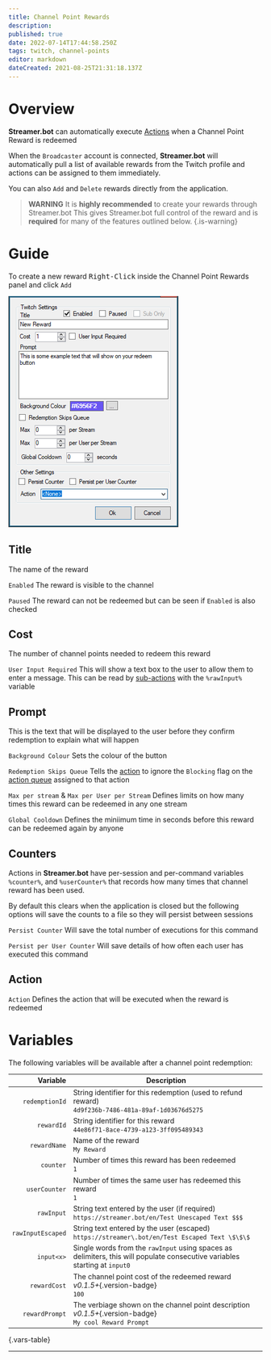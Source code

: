 ```yaml
---
title: Channel Point Rewards
description: 
published: true
date: 2022-07-14T17:44:58.250Z
tags: twitch, channel-points
editor: markdown
dateCreated: 2021-08-25T21:31:18.137Z
---
```


# Overview

**Streamer.bot** can automatically execute [Actions](/Actions) when a Channel Point Reward is redeemed

When the `Broadcaster` account is connected, **Streamer.bot** will automatically pull a list of available rewards from the Twitch profile and actions can be assigned to them immediately. 

You can also `Add` and `Delete` rewards directly from the application. 

> **WARNING**
> It is **highly recommended** to create your rewards through Streamer.bot
> This gives Streamer.bot full control of the reward and is **required** for many of the features outlined below.
{.is-warning}

# Guide

To create a new reward <kbd>Right-Click</kbd> inside the Channel Point Rewards panel and click `Add`

![New Channel Point Reward](/119646229-d4949f80-be16-11eb-806f-8dca85bdce45.png)

## Title

The name of the reward

`Enabled` The reward is visible to the channel

`Paused` The reward can not be redeemed but can be seen if `Enabled` is also checked

## Cost

The number of channel points needed to redeem this reward

`User Input Required` This will show a text box to the user to allow them to enter a message. This can be read by [sub-actions](/Sub-Actions#main) with the `%rawInput%` variable

## Prompt

This is the text that will be displayed to the user before they confirm redemption to explain what will happen

`Background Colour` Sets the colour of the button

`Redemption Skips Queue` Tells the [action](/Actions) to ignore the `Blocking` flag on the [action queue](/Settings/General#action-queues) assigned to that action

`Max per stream` & `Max per User per Stream` Defines limits on how many times this reward can be redeemed in any one stream

`Global Cooldown` Defines the miniimum time in seconds before this reward can be redeemed again by anyone

## Counters

Actions in **Streamer.bot** have per-session and per-command variables `%counter%`, and `%userCounter%` that records how many times that channel reward has been used. 

By default this clears when the application is closed but the following options will save the counts to a file so they will persist between sessions

`Persist Counter` Will save the total number of executions for this command

`Persist per User Counter` Will save details of how often each user has executed this command

## Action

`Action` Defines the action that will be executed when the reward is redeemed

# Variables

The following variables will be available after a channel point redemption:

Variable | Description
---------:|------------
`redemptionId` | String identifier for this redemption (used to refund reward) <br> `4d9f236b-7486-481a-89af-1d03676d5275`
`rewardId` | String identifier for this reward <br> `44e86f71-8ace-4739-a123-3ff095489343`
`rewardName` | Name of the reward <br> `My Reward`
`counter` | Number of times this reward has been redeemed <br> `1`
`userCounter` | Number of times the same user has redeemed this reward <br> `1`
`rawInput` | String text entered by the user (if required) <br> `https://streamer.bot/en/Test Unescaped Text $$$`
`rawInputEscaped` | String text entered by the user (escaped) <br> `https://streamer\.bot/en/Test Escaped Text \$\$\$`
`input<x>` | Single words from the `rawInput` using spaces as delimiters, this will populate consecutive variables starting at `input0` 
`rewardCost` | The channel point cost of the redeemed reward *v0.1.5+*{.version-badge}  <br> `100`
`rewardPrompt` | The verbiage shown on the channel point description *v0.1.5+*{.version-badge} <br> `My cool Reward Prompt`
{.vars-table}
***
